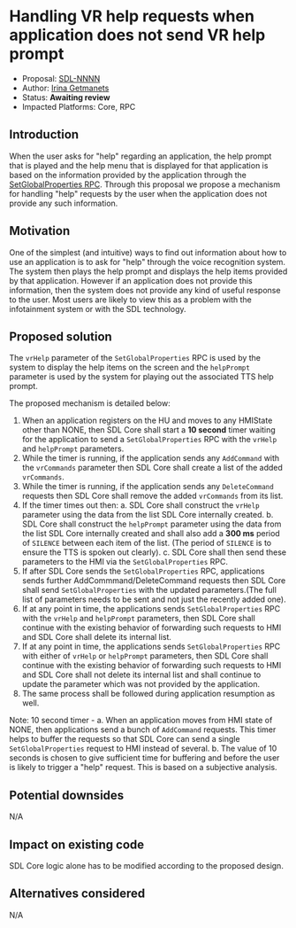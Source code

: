 # Handling VR help requests when application does not send VR help prompt

* Proposal: [SDL-NNNN](NNNN-New_rules_for_providing_VRHelpItems_VRHelpTitle.md)
* Author: [Irina Getmanets](https://github.com/GetmanetsIrina)
* Status: **Awaiting review**
* Impacted Platforms: Core, RPC

## Introduction
When the user asks for "help" regarding an application, the help prompt that is played and the help menu that is displayed for that application is based on the information provided by the application through the [SetGlobalProperties RPC](https://github.com/smartdevicelink/sdl_core/blob/master/src/components/interfaces/MOBILE_API.xml#L3125).
Through this proposal we propose a mechanism for handling "help" requests by the user when the application does not provide any such information.

## Motivation
One of the simplest (and intuitive) ways to find out information about how to use an application is to ask for "help" through the voice recognition system. The system then plays the help prompt and displays the help items provided by that application. However if an application does not provide this information, then the system does not provide any kind of useful response to the user. Most users are likely to view this as a problem with the infotainment system or with the SDL technology.


## Proposed solution

The `vrHelp` parameter of the `SetGlobalProperties` RPC is used by the system to display the help items on the screen and the `helpPrompt` parameter is used by the system for playing out the associated TTS help prompt.

The proposed mechanism is detailed below:
1. When an application registers on the HU and moves to any HMIState other than NONE, then SDL Core shall start a **10 second** timer waiting for the application to send a `SetGlobalProperties` RPC with the `vrHelp` and `helpPrompt` parameters.
2. While the timer is running, if the application sends any `AddCommand` with the `vrCommands` parameter then SDL Core shall create a list of the added `vrCommands`.
3. While the timer is running, if the application sends any `DeleteCommand` requests then SDL Core shall remove the added `vrCommands` from its list.
3. If the timer times out then:
	a. SDL Core shall construct the `vrHelp` parameter using the data from the list SDL Core internally created.
	b. SDL Core shall construct the `helpPrompt` parameter using the data from the list SDL Core internally created and shall also add a **300 ms** period of `SILENCE` between each item of the list. (The period of `SILENCE` is to ensure the TTS is spoken out clearly).
	c. SDL Core shall then send these parameters to the HMI via the `SetGlobalProperties` RPC.
4. If after SDL Core sends the `SetGlobalProperties` RPC, applications sends further AddCommmand/DeleteCommand requests then SDL Core shall send `SetGlobalProperties` with the updated parameters.(The full list of parameters needs to be sent and not just the recently added one).
5. If at any point in time, the applications sends `SetGlobalProperties` RPC with the `vrHelp` and `helpPrompt` parameters, then SDL Core shall continue with the existing behavior of forwarding such requests to HMI and SDL Core shall delete its internal list.
6. If at any point in time, the applications sends `SetGlobalProperties` RPC with either of `vrHelp` or `helpPrompt` parameters, then SDL Core shall continue with the existing behavior of forwarding such requests to HMI and SDL Core shall not delete its internal list and shall continue to update the parameter which was not provided by the application.
7. The same process shall be followed during application resumption as well.

Note:
10 second timer - 
	a. When an application moves from HMI state of NONE, then applications send a bunch of `AddCommand` requests. This timer helps to buffer the requests so that SDL Core can send a single `SetGlobalProperties` request to HMI instead of several.
	b. The value of 10 seconds is chosen to give sufficient time for buffering and before the user is likely to trigger a "help" request. This is based on a subjective analysis.


## Potential downsides

N/A

## Impact on existing code

SDL Core logic alone has to be modified according to the proposed design.
## Alternatives considered

N/A
